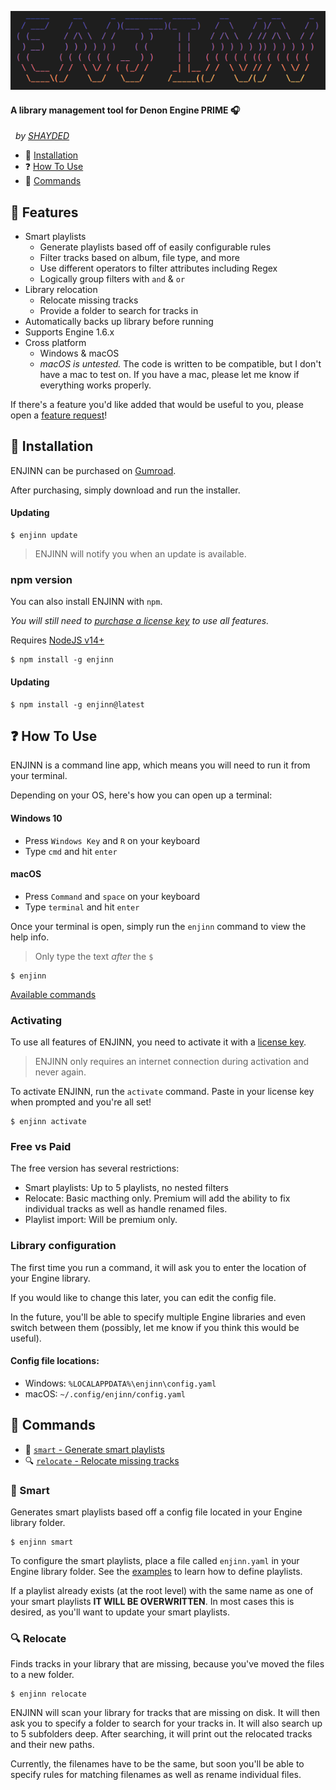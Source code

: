![Enjinn](img/enjinn.png)

#### A library management tool for Denon Engine PRIME 🎧

&nbsp;&nbsp;_by [SHAYDED](http://shayded.com)_

- 🚀 [Installation](#-installation)
- ❓ [How To Use](#-how-to-use)
- 🔨 [Commands](#-commands)

## 🌟 Features

- Smart playlists
  - Generate playlists based off of easily configurable rules
  - Filter tracks based on album, file type, and more
  - Use different operators to filter attributes including Regex
  - Logically group filters with `and` & `or`
- Library relocation
  - Relocate missing tracks
  - Provide a folder to search for tracks in
- Automatically backs up library before running
- Supports Engine 1.6.x
- Cross platform
  - Windows & macOS
  - _macOS is untested._ The code is written to be compatible, but I don't have a mac to test on. If you have a mac, please let me know if everything works properly.

If there's a feature you'd like added that would be useful to you, please open a [feature request](https://github.com/rshea0/enjinn/issues/new/choose)!

## 🚀 Installation

ENJINN can be purchased on [Gumroad](https://gum.co/enjinn).

After purchasing, simply download and run the installer.

#### Updating

```
$ enjinn update
```

> ENJINN will notify you when an update is available.

### npm version

You can also install ENJINN with `npm`.

_You will still need to [purchase a license key](https://gum.co/enjinn) to use all features._

Requires [NodeJS v14+](https://nodejs.org/en/)

```
$ npm install -g enjinn
```

#### Updating

```
$ npm install -g enjinn@latest
```

## ❓ How To Use

ENJINN is a command line app, which means you will need to run it from your terminal.

Depending on your OS, here's how you can open up a terminal:

#### Windows 10

- Press `Windows Key` and `R` on your keyboard
- Type `cmd` and hit `enter`

#### macOS

- Press `Command` and `space` on your keyboard
- Type `terminal` and hit `enter`

Once your terminal is open, simply run the `enjinn` command to view the help info.

> Only type the text _after_ the `$`

```
$ enjinn
```

[Available commands](#-commands)

### Activating

To use all features of ENJINN, you need to activate it with a [license key](https://gum.co/enjinn).

> ENJINN only requires an internet connection during activation and never again.

To activate ENJINN, run the `activate` command. Paste in your license key when prompted and you're all set!

```
$ enjinn activate
```

### Free vs Paid

The free version has several restrictions:

- Smart playlists: Up to 5 playlists, no nested filters
- Relocate: Basic macthing only. Premium will add the ability to fix individual tracks as well as handle renamed files.
- Playlist import: Will be premium only.

### Library configuration

The first time you run a command, it will ask you to enter the location of your Engine library.

If you would like to change this later, you can edit the config file.

In the future, you'll be able to specify multiple Engine libraries and even switch between them (possibly, let me know if you think this would be useful).

#### Config file locations:

- Windows: `%LOCALAPPDATA%\enjinn\config.yaml`
- macOS: `~/.config/enjinn/config.yaml`

## 🔨 Commands

- 🧠 [`smart` - Generate smart playlists](#-smart)
- 🔍 [`relocate` - Relocate missing tracks](#-relocate)

### 🧠 Smart

Generates smart playlists based off a config file located in your Engine library folder.

```
$ enjinn smart
```

To configure the smart playlists, place a file called `enjinn.yaml` in your Engine library folder. See the [examples](examples/enjinn.example.yaml) to learn how to define playlists.

If a playlist already exists (at the root level) with the same name as one of your smart playlists **IT WILL BE OVERWRITTEN**. In most cases this is desired, as you'll want to update your smart playlists.

### 🔍 Relocate

Finds tracks in your library that are missing, because you've moved the files to a new folder.

```
$ enjinn relocate
```

ENJINN will scan your library for tracks that are missing on disk. It will then ask you to specify a folder to search for your tracks in. It will also search up to 5 subfolders deep. After searching, it will print out the relocated tracks and their new paths.

Currently, the filenames have to be the same, but soon you'll be able to specify rules for matching filenames as well as rename individual files.
